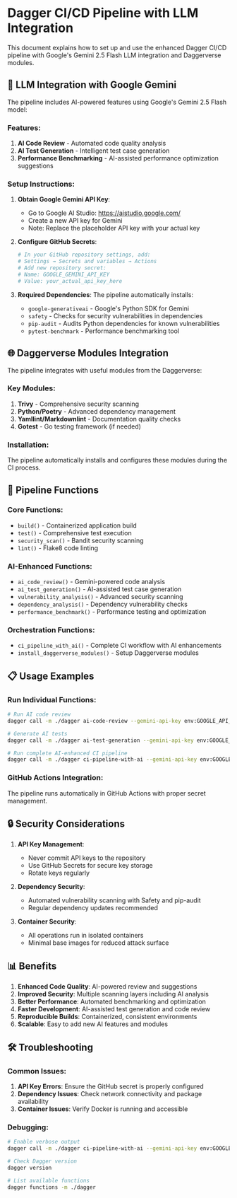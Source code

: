 # Dagger CI/CD Pipeline with LLM Integration

This document explains how to set up and use the enhanced Dagger CI/CD pipeline with Google's Gemini 2.5 Flash LLM integration and Daggerverse modules.

## 🤖 LLM Integration with Google Gemini

The pipeline includes AI-powered features using Google's Gemini 2.5 Flash model:

### Features:
1. **AI Code Review** - Automated code quality analysis
2. **AI Test Generation** - Intelligent test case generation
3. **Performance Benchmarking** - AI-assisted performance optimization suggestions

### Setup Instructions:

1. **Obtain Google Gemini API Key**:
   - Go to Google AI Studio: https://aistudio.google.com/
   - Create a new API key for Gemini
   - Note: Replace the placeholder API key with your actual key

2. **Configure GitHub Secrets**:
   ```bash
   # In your GitHub repository settings, add:
   # Settings → Secrets and variables → Actions
   # Add new repository secret:
   # Name: GOOGLE_GEMINI_API_KEY
   # Value: your_actual_api_key_here
   ```

3. **Required Dependencies**:
   The pipeline automatically installs:
   - `google-generativeai` - Google's Python SDK for Gemini
   - `safety` - Checks for security vulnerabilities in dependencies
   - `pip-audit` - Audits Python dependencies for known vulnerabilities
   - `pytest-benchmark` - Performance benchmarking tool

## 🌐 Daggerverse Modules Integration

The pipeline integrates with useful modules from the Daggerverse:

### Key Modules:
1. **Trivy** - Comprehensive security scanning
2. **Python/Poetry** - Advanced dependency management
3. **Yamllint/Markdownlint** - Documentation quality checks
4. **Gotest** - Go testing framework (if needed)

### Installation:
The pipeline automatically installs and configures these modules during the CI process.

## 🚀 Pipeline Functions

### Core Functions:
- `build()` - Containerized application build
- `test()` - Comprehensive test execution
- `security_scan()` - Bandit security scanning
- `lint()` - Flake8 code linting

### AI-Enhanced Functions:
- `ai_code_review()` - Gemini-powered code analysis
- `ai_test_generation()` - AI-assisted test case generation
- `vulnerability_analysis()` - Advanced security scanning
- `dependency_analysis()` - Dependency vulnerability checks
- `performance_benchmark()` - Performance testing and optimization

### Orchestration Functions:
- `ci_pipeline_with_ai()` - Complete CI workflow with AI enhancements
- `install_daggerverse_modules()` - Setup Daggerverse modules

## 📋 Usage Examples

### Run Individual Functions:
```bash
# Run AI code review
dagger call -m ./dagger ai-code-review --gemini-api-key env:GOOGLE_API_KEY

# Generate AI tests
dagger call -m ./dagger ai-test-generation --gemini-api-key env:GOOGLE_API_KEY

# Run complete AI-enhanced CI pipeline
dagger call -m ./dagger ci-pipeline-with-ai --gemini-api-key env:GOOGLE_API_KEY
```

### GitHub Actions Integration:
The pipeline runs automatically in GitHub Actions with proper secret management.

## 🔒 Security Considerations

1. **API Key Management**:
   - Never commit API keys to the repository
   - Use GitHub Secrets for secure key storage
   - Rotate keys regularly

2. **Dependency Security**:
   - Automated vulnerability scanning with Safety and pip-audit
   - Regular dependency updates recommended

3. **Container Security**:
   - All operations run in isolated containers
   - Minimal base images for reduced attack surface

## 📊 Benefits

1. **Enhanced Code Quality**: AI-powered review and suggestions
2. **Improved Security**: Multiple scanning layers including AI analysis
3. **Better Performance**: Automated benchmarking and optimization
4. **Faster Development**: AI-assisted test generation and code review
5. **Reproducible Builds**: Containerized, consistent environments
6. **Scalable**: Easy to add new AI features and modules

## 🛠️ Troubleshooting

### Common Issues:
1. **API Key Errors**: Ensure the GitHub secret is properly configured
2. **Dependency Issues**: Check network connectivity and package availability
3. **Container Issues**: Verify Docker is running and accessible

### Debugging:
```bash
# Enable verbose output
dagger call -m ./dagger ci-pipeline-with-ai --gemini-api-key env:GOOGLE_API_KEY --debug

# Check Dagger version
dagger version

# List available functions
dagger functions -m ./dagger
```